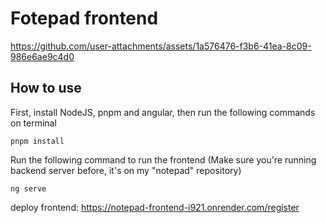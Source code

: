 # Fotepad frontend

https://github.com/user-attachments/assets/1a576476-f3b6-41ea-8c09-986e6ae9c4d0


## How to use
First, install NodeJS, pnpm and angular, then run the following commands on terminal
```
pnpm install
```
Run the following command to run the frontend (Make sure you're running backend server before, it's on my "notepad" repository)
```
ng serve
```
deploy frontend: https://notepad-frontend-i921.onrender.com/register
